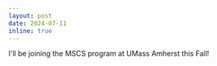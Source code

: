 ```yaml
---
layout: post
date: 2024-07-11 
inline: true
---
```


I'll be joining the MSCS program at UMass Amherst this Fall!